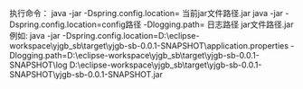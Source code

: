执行命令：
java -jar -Dspring.config.location=
当前jar文件路径.jar
java -jar -Dspring.config.location=config路径
-Dlogging.path= 日志路径
jar文件路径.jar
例如:
java -jar -Dspring.config.location=D:\eclipse-workspace\yjgb_sb\target\yjgb-sb-0.0.1-SNAPSHOT\application.properties -Dlogging.path=D:\eclipse-workspace\yjgb_sb\target\yjgb-sb-0.0.1-SNAPSHOT\log D:\eclipse-workspace\yjgb_sb\target\yjgb-sb-0.0.1-SNAPSHOT\yjgb-sb-0.0.1-SNAPSHOT.jar